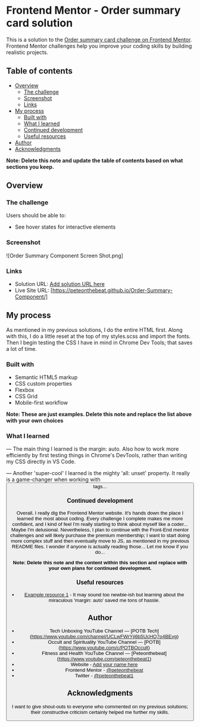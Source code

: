 # Frontend Mentor - Order summary card solution

This is a solution to the [Order summary card challenge on Frontend Mentor](https://www.frontendmentor.io/challenges/order-summary-component-QlPmajDUj). Frontend Mentor challenges help you improve your coding skills by building realistic projects.

## Table of contents

- [Overview](#overview)
  - [The challenge](#the-challenge)
  - [Screenshot](#screenshot)
  - [Links](#links)
- [My process](#my-process)
  - [Built with](#built-with)
  - [What I learned](#what-i-learned)
  - [Continued development](#continued-development)
  - [Useful resources](#useful-resources)
- [Author](#author)
- [Acknowledgments](#acknowledgments)

**Note: Delete this note and update the table of contents based on what sections you keep.**

## Overview

### The challenge

Users should be able to:

- See hover states for interactive elements

### Screenshot

![Order Summary Component Screen Shot.png]

### Links

- Solution URL: [Add solution URL here](https://your-solution-url.com)
- Live Site URL: [https://peteonthebeat.github.io/Order-Summary-Component/]

## My process

As mentioned in my previous solutions, I do the entire HTML first. Along with this, I do a little reset at the top of my styles.scss and import the fonts. Then I begin testing the CSS I have in mind in Chrome Dev Tools; that saves a lot of time.

### Built with

- Semantic HTML5 markup
- CSS custom properties
- Flexbox
- CSS Grid
- Mobile-first workflow

**Note: These are just examples. Delete this note and replace the list above with your own choices**

### What I learned

— The main thing I learned is the margin: auto. Also how to work more efficiently by first testing things in Chrome's DevTools, rather than writing my CSS directly in VS Code.

— Another 'super-cool' I learned is the mighty 'all: unset' property. It really is a game-changer when working with <button> tags...

### Continued development

Overall, I really dig the Frontend Mentor website. It's hands down the place I learned the most about coding. Every challenge I complete makes me more confident, and I kind of feel I'm really starting to think about myself like a coder... Maybe I'm delusional. Nevertheless, I plan to continue with the Front-End mentor challenges and will likely purchase the premium membership; I want to start doing more complex stuff and then eventually move to JS, as mentioned in my previous README files. I wonder if anyone is actually reading those... Let me know if you do...

**Note: Delete this note and the content within this section and replace with your own plans for continued development.**

### Useful resources

- [Example resource 1](https://www.w3schools.com/css/css_margin.asp) - It may sound too newbie-ish but learning about the miraculous 'margin: auto' saved me tons of hassle.

## Author

- Tech Unboxing YouTube Channel — [POTB Tech] (https://www.youtube.com/channel/UCLwFWrYji6b5UcHQ7o4BEvg)
- Occult and Spirituality YouTube Channel — [POTB] (https://www.youtube.com/c/POTBOccult)
- Fitness and Health YouTube Channel — [Peteonthebeat] (https://www.youtube.com/peteonthebeat1)
- Website - [Add your name here](https://www.peteonthebeat.com)
- Frontend Mentor - [@peteonthebeat](https://www.frontendmentor.io/profile/peteonthebeat)
- Twitter - [@peteonthebeat1](https://www.twitter.com/peteonthebeat1)

## Acknowledgments

I want to give shout-outs to everyone who commented on my previous solutions; their constructive criticism certainly helped me further my skills.
